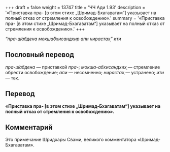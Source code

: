 +++
draft = false
weight = 13747
title = 'ЧЧ Ади 1.93'
description = '«Приставка пра- [в этом стихе „Шримад-Бхагаватам“] указывает на полный отказ от стремления к освобождению».'
summary = '«Приставка пра- [в этом стихе „Шримад-Бхагаватам“] указывает на полный отказ от стремления к освобождению».'
+++

_“пра-ш́абдена мокша̄бхисандхир апи нирастах̣” ити_

## Пословный перевод

_пра_\-_ш́абдена_ — приставкой _пра-_; _мокша_\-_абхисандхих̣_ — стремление обрести освобождение; _апи_ — несомненно; _нирастах̣_ — устранено; _ити_ — так.

## Перевод

**«Приставка пра- \[в этом стихе „Шримад-Бхагаватам“\] указывает на полный отказ от стремления к освобождению».**

## Комментарий

Это примечание Шридхары Свами, великого комментатора «Шримад-Бхагаватам».
